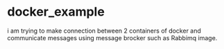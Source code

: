 # docker_example
i am trying to make connection between 2 containers of docker and communicate messages using message brocker such as Rabbimq image.
